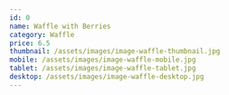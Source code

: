 ```yaml
---
id: 0
name: Waffle with Berries
category: Waffle
price: 6.5
thumbnail: /assets/images/image-waffle-thumbnail.jpg
mobile: /assets/images/image-waffle-mobile.jpg
tablet: /assets/images/image-waffle-tablet.jpg
desktop: /assets/images/image-waffle-desktop.jpg
---
```

  